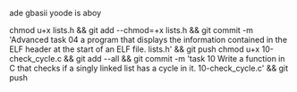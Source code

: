 ade gbasii yoode is aboy

chmod u+x lists.h && git add --chmod=+x lists.h && git commit -m 'Advanced task 04  a program that displays the information contained in the ELF header at the start of an ELF file. lists.h' && git push
chmod u+x 10-check_cycle.c && git add --all && git commit -m 'task 10 Write a function in C that checks if a singly linked list has a cycle in it. 10-check_cycle.c' && git push